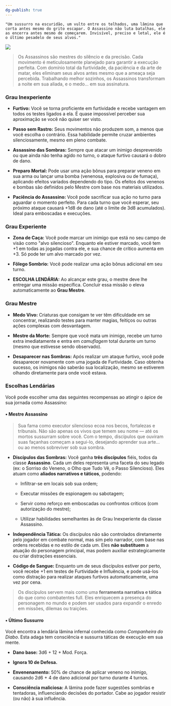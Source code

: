 ```yaml
---
dg-publish: true
---
```


```
"Um sussurro na escuridão, um vulto entre os telhados, uma lâmina que corta antes mesmo do grito escapar. O Assassino não luta batalhas, ele as encerra antes mesmo de começarem. Invisível, preciso e letal, ele é o último pesadelo de seus alvos."
```


![](https://i.imgur.com/EXEKaDZ.png)

>Os Assassinos são mestres do silêncio e da precisão. Cada movimento é meticulosamente planejado para garantir a execução perfeita. Com domínio total da furtividade, da paciência e da arte de matar, eles eliminam seus alvos antes mesmo que a ameaça seja percebida. Trabalhando melhor sozinhos, os Assassinos transformam a noite em sua aliada, e o medo... em sua assinatura.

### **Grau Inexperiente**

- **Furtivo:** Você se torna proficiente em furtividade e recebe vantagem em todos os testes ligados a ela. É quase impossível perceber sua aproximação se você não quiser ser visto.
    
- **Passo sem Rastro:** Seus movimentos não produzem som, a menos que você escolha o contrário. Essa habilidade permite cruzar ambientes silenciosamente, mesmo em pleno combate.
    
- **Assassino das Sombras:** Sempre que atacar um inimigo desprevenido ou que ainda não tenha agido no turno, o ataque furtivo causará o dobro de dano.
    
- **Preparo Mortal:** Pode usar uma ação bônus para preparar veneno em sua arma ou lançar uma bomba (venenosa, explosiva ou de fumaça), aplicando efeitos variados dependendo do tipo. Os efeitos dos venenos e bombas são definidos pelo Mestre com base nos materiais utilizados.
    
- **Paciência do Assassino:** Você pode sacrificar sua ação no turno para aguardar o momento perfeito. Para cada turno que você esperar, seu próximo ataque causará +1d8 de dano (até o limite de 3d8 acumulados). Ideal para emboscadas e execuções.
### **Grau Experiente**

- **Zona de Caça:** Você pode marcar um inimigo que está no seu campo de visão como "alvo silencioso". Enquanto ele estiver marcado, você tem +1 em todas as jogadas contra ele, e sua chance de crítico aumenta em +3. Só pode ter um alvo marcado por vez.
- **Fôlego Sombrio:** Você pode realizar uma ação bônus adicional em seu turno. 
    
- **ESCOLHA LENDÁRIA:** Ao alcançar este grau, o mestre deve lhe entregar uma missão específica. Concluir essa missão o eleva automaticamente ao **Grau Mestre**.
### **Grau Mestre**

- **Medo Vivo:** Criaturas que consigam te ver têm dificuldade em se concentrar, realizando testes para manter magias, feitiços ou outras ações complexas com desvantagem.
    
- **Mestre da Morte:** Sempre que você mata um inimigo, recebe um turno extra imediatamente e entra em _camuflagem_ total durante um turno (mesmo que estivesse sendo observado).
- **Desaparecer nas Sombras:** Após realizar um ataque furtivo, você pode desaparecer novamente com uma jogada de Furtividade. Caso obtenha sucesso, os inimigos não saberão sua localização, mesmo se estiverem olhando diretamente para onde você estava.

### **Escolhas Lendárias**

Você pode escolher uma das seguintes recompensas ao atingir o ápice de sua jornada como Assassino:

#### • **Mestre Assassino**

> Sua fama como executor silencioso ecoa nos becos, fortalezas e tribunais. Não são apenas os vivos que temem seu nome — até os mortos sussurram sobre você. Com o tempo, discípulos que ouviram suas façanhas começam a segui-lo, desejando aprender sua arte... ou ao menos sobreviver sob sua sombra.
- **Discípulos das Sombras:** Você ganha **três discípulos** fiéis, todos da classe **Assassino**. Cada um deles representa uma faceta do seu legado (ex: o Sorriso do Veneno, o Olho que Tudo Vê, o Passo Silencioso). Eles atuam como **aliados narrativos e táticos**, podendo:
    
    - Infiltrar-se em locais sob sua ordem;
        
    - Executar missões de espionagem ou sabotagem;
        
    - Servir como reforço em emboscadas ou confrontos críticos (com autorização do mestre);
        
    - Utilizar habilidades semelhantes às de Grau Inexperiente da classe Assassino.
        
- **Independência Tática:** Os discípulos não são controlados diretamente pelo jogador em combate normal, mas sim pelo narrador, com base nas ordens recebidas e no estilo de cada um. Eles **não substituem** a atuação do personagem principal, mas podem auxiliar estrategicamente ou criar distrações essenciais.
    
- **Código de Sangue:** Enquanto um de seus discípulos estiver por perto, você recebe +1 em testes de Furtividade e Influência, e pode usá-los como distração para realizar ataques furtivos automaticamente, uma vez por cena.

>  Os discípulos servem mais como uma **ferramenta narrativa e tática** do que como combatentes full. Eles enriquecem a presença do personagem no mundo e podem ser usados para expandir o enredo em missões, dilemas ou traições.
#### • **Último Sussurro**

Você encontra a lendária lâmina infernal conhecida como _Companheira do Diabo_. Esta adaga tem consciência e sussurra táticas de execução em sua mente.

- **Dano base:** 3d6 + 12 + Mod. Força.
    
- **Ignora 10 de Defesa.**
    
- **Envenenamento:** 50% de chance de aplicar veneno no inimigo, causando 2d6 + 4 de dano adicional por turno durante 4 turnos.
    
- **Consciência maliciosa:** A lâmina pode fazer sugestões sombrias e tentadoras, influenciando decisões do portador. Cabe ao jogador resistir (ou não) à sua influência.